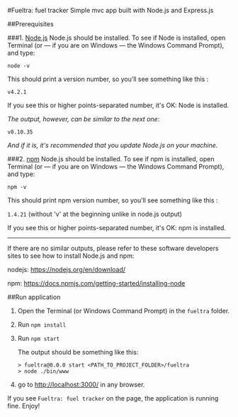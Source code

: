#Fueltra: fuel tracker
Simple mvc app built with Node.js and Express.js

##Prerequisites

###1. [Node.js][nodejs]
Node.js should be installed.
To see if Node is installed, open Terminal (or  — if you are on Windows — the Windows Command Prompt), and type:

`node -v`

This should print a version number, so you’ll see something like this :

`v4.2.1`

If you see this or higher points-separated number, it's OK: Node is installed.

_The output, however, can be similar to the next one_:

`v0.10.35`

_And if it is, it's recommended that you update Node.js on your machine_. 

###2. [npm][]
Node.js should be installed.
To see if npm is installed, open Terminal (or  — if you are on Windows — the Windows Command Prompt), and type:

`npm -v`

This should print npm version number, so you’ll see something like this :

`1.4.21` (without 'v' at the beginning unlike in node.js output)

If you see this or higher points-separated number, it's OK: npm is installed.

---
If there are no similar outputs, please refer to these software developers sites to see how to install Node.js and npm:

nodejs: https://nodejs.org/en/download/

npm: https://docs.npmjs.com/getting-started/installing-node

##Run application

1. Open the Terminal (or Windows Command Prompt) in the `fueltra` folder.

1. Run `npm install`

2. Run `npm start`

    The output should be something like this:

    ```
    > fueltra@0.0.0 start <PATH_TO_PROJECT_FOLDER>/fueltra
    > node ./bin/www
    ```
3. go to [http://localhost:3000/](http://localhost:3000/) in any browser.

If you see `Fueltra: fuel tracker` on the page, the application is running fine. Enjoy!

[nodejs]: https://nodejs.org/en/
[npm]: https://www.npmjs.com/
